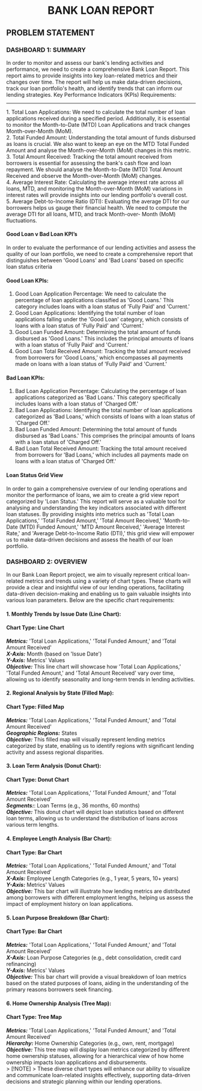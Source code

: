 
<h1 align=center>BANK LOAN REPORT</h1>
<h2>PROBLEM STATEMENT</h2>
<h3>DASHBOARD 1: SUMMARY</h3>
In order to monitor and assess our bank's lending activities and performance, we need to create a comprehensive Bank Loan Report. This report aims to provide insights into key loan-related metrics and their changes over time. The report will help us make data-driven decisions, track our loan portfolio's health, and identify trends that can inform our lending strategies.
Key Performance Indicators (KPIs) Requirements:<br><hr>
1.  Total Loan Applications: We need to calculate the total number of loan applications received during a specified period. Additionally, it is essential to monitor the Month-to-Date (MTD) Loan 
    Applications and track changes Month-over-Month (MoM).<br>
2.  Total Funded Amount: Understanding the total amount of funds disbursed as loans is crucial. We also want to keep an eye on the MTD Total Funded Amount and analyse the Month-over-Month (MoM) changes 
    in this metric.<br>
3.  Total Amount Received: Tracking the total amount received from borrowers is essential for assessing the bank's cash flow and loan repayment. We should analyse the Month-to-Date (MTD) Total Amount  
    Received and observe the Month-over-Month (MoM) changes.<br>
4.  Average Interest Rate: Calculating the average interest rate across all loans, MTD, and monitoring the Month-over-Month (MoM) variations in interest rates will provide insights into our lending         portfolio's overall cost.<br>
5.  Average Debt-to-Income Ratio (DTI): Evaluating the average DTI for our borrowers helps us gauge their financial health. We need to compute the average DTI for all loans, MTD, and track Month-over-  
    Month (MoM) fluctuations.<br>



#### Good Loan v Bad Loan KPI’s
In order to evaluate the performance of our lending activities and assess the quality of our loan portfolio, we need to create a comprehensive report that distinguishes between 'Good Loans' and 'Bad Loans' based on specific loan status criteria
#### Good Loan KPIs:
1.	Good Loan Application Percentage: We need to calculate the percentage of loan applications classified as 'Good Loans.' This category includes loans with a loan status of 'Fully Paid' and 'Current.'
2.	Good Loan Applications: Identifying the total number of loan applications falling under the 'Good Loan' category, which consists of loans with a loan status of 'Fully Paid' and 'Current.'
3.	Good Loan Funded Amount: Determining the total amount of funds disbursed as 'Good Loans.' This includes the principal amounts of loans with a loan status of 'Fully Paid' and 'Current.'
4.	Good Loan Total Received Amount: Tracking the total amount received from borrowers for 'Good Loans,' which encompasses all payments made on loans with a loan status of 'Fully Paid' and 'Current.'
#### Bad Loan KPIs:
1.	Bad Loan Application Percentage: Calculating the percentage of loan applications categorized as 'Bad Loans.' This category specifically includes loans with a loan status of 'Charged Off.'
2.	Bad Loan Applications: Identifying the total number of loan applications categorized as 'Bad Loans,' which consists of loans with a loan status of 'Charged Off.'
3.	Bad Loan Funded Amount: Determining the total amount of funds disbursed as 'Bad Loans.' This comprises the principal amounts of loans with a loan status of 'Charged Off.'
4.	Bad Loan Total Received Amount: Tracking the total amount received from borrowers for 'Bad Loans,' which includes all payments made on loans with a loan status of 'Charged Off.'<br>
#### Loan Status Grid View
In order to gain a comprehensive overview of our lending operations and monitor the performance of loans, we aim to create a grid view report categorized by 'Loan Status.' This report will serve as a valuable tool for analysing and understanding the key indicators associated with different loan statuses. By providing insights into metrics such as 'Total Loan Applications,' 'Total Funded Amount,' 'Total Amount Received,' 'Month-to-Date (MTD) Funded Amount,' 'MTD Amount Received,' 'Average Interest Rate,' and 'Average Debt-to-Income Ratio (DTI),' this grid view will empower us to make data-driven decisions and assess the health of our loan portfolio.

<h3>DASHBOARD 2: OVERVIEW</h3>
In our Bank Loan Report project, we aim to visually represent critical loan-related metrics and trends using a variety of chart types. These charts will provide a clear and insightful view of our lending operations, facilitating data-driven decision-making and enabling us to gain valuable insights into various loan parameters. Below are the specific chart requirements:<br>
<h4>1. Monthly Trends by Issue Date (Line Chart):</h4>
<h4>Chart Type: Line Chart</h4>
<i><b>Metrics:</b></i> 'Total Loan Applications,' 'Total Funded Amount,' and 'Total Amount Received'<br>
<i><b>X-Axis:</b></i>  Month (based on 'Issue Date')<br>
<i><b>Y-Axis:</b></i>  Metrics' Values<br>
<i><b>Objective:</b></i>  This line chart will showcase how 'Total Loan Applications,' 'Total Funded Amount,' and 'Total Amount Received' vary over time, allowing us to identify seasonality and long-term trends in lending activities.
<h4>2. Regional Analysis by State (Filled Map):</h4>
<h4>Chart Type: Filled Map</h4>
<i><b>Metrics:</b></i>  'Total Loan Applications,' 'Total Funded Amount,' and 'Total Amount Received'<br>
<i><b>Geographic Regions:</b></i>  States<br>
<i><b>Objective:</b></i>   This filled map will visually represent lending metrics categorized by state, enabling us to identify regions with significant lending activity and assess regional disparities.<br>
<h4>3. Loan Term Analysis (Donut Chart):</h4>
<h4>Chart Type: Donut Chart</h4>
<i><b>Metrics:</b></i> 'Total Loan Applications,' 'Total Funded Amount,' and 'Total Amount Received'<br>
<i><b>Segments:</b></i>: Loan Terms (e.g., 36 months, 60 months)<br>
<i><b>Objective:</b></i> This donut chart will depict loan statistics based on different loan terms, allowing us to understand the distribution of loans across various term lengths.<br>
<h4>4. Employee Length Analysis (Bar Chart):</h4>
<h4>Chart Type: Bar Chart</h4>
<i><b>Metrics:</b></i> 'Total Loan Applications,' 'Total Funded Amount,' and 'Total Amount Received'<br>
<i><b>X-Axis:</b></i> Employee Length Categories (e.g., 1 year, 5 years, 10+ years)<br>
<i><b>Y-Axis:</b></i> Metrics' Values<br>
<i><b>Objective:</b></i> This bar chart will illustrate how lending metrics are distributed among borrowers with different employment lengths, helping us assess the impact of employment history on loan applications.
<h4>5. Loan Purpose Breakdown (Bar Chart):</h4>
<h4>Chart Type: Bar Chart</h4>
<i><b>Metrics:</b></i> 'Total Loan Applications,' 'Total Funded Amount,' and 'Total Amount Received'<br>
<i><b>X-Axis:</b></i> Loan Purpose Categories (e.g., debt consolidation, credit card refinancing)<br>
<i><b>Y-Axis:</b></i> Metrics' Values<br>
<i><b>Objective:</b></i> This bar chart will provide a visual breakdown of loan metrics based on the stated purposes of loans, aiding in the understanding of the primary reasons borrowers seek financing.

<h4>6. Home Ownership Analysis (Tree Map):</h4>
<h4>Chart Type: Tree Map</h4>
<i><b>Metrics:</b></i> 'Total Loan Applications,' 'Total Funded Amount,' and 'Total Amount Received'<br>
<i><b>Hierarchy:</b></i> Home Ownership Categories (e.g., own, rent, mortgage)<br>
<i><b>Objective:</b></i> This tree map will display loan metrics categorized by different home ownership statuses, allowing for a hierarchical view of how home ownership impacts loan applications and disbursements.<br>
> [!NOTE]
> These diverse chart types will enhance our ability to visualize and communicate loan-related insights effectively, supporting data-driven decisions and strategic planning within our lending operations.



